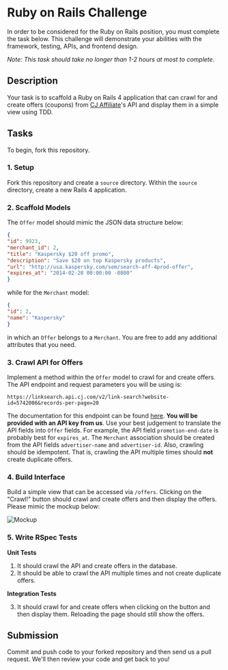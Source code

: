 # Ruby on Rails Challenge
In order to be considered for the Ruby on Rails position, you must complete the task below. This challenge will demonstrate your abilities with the framework, testing, APIs, and frontend design.

*Note: This task should take no longer than 1-2 hours at most to complete.*

## Description

Your task is to scaffold a Ruby on Rails 4 application that can crawl for and create offers (coupons) from [CJ Affiliate](http://www.cj.com)'s API and display them in a simple view using TDD.

## Tasks

To begin, fork this repository.

### 1. Setup

Fork this repository and create a `source` directory. Within the `source` directory, create a new Rails 4 application.

### 2. Scaffold Models

The `Offer` model should mimic the JSON data structure below:

```json
{
"id": 9923,
"merchant_id": 2,
"title": "Kaspersky $20 off promo",
"description": "Save $20 on top Kaspersky products",
"url": "http://usa.kaspersky.com/sem/search-aff-4prod-offer",
"expires_at": "2014-02-20 00:00:00 -0800"
}
```

while for the `Merchant` model:

```json
{
"id": 2,
"name": "Kaspersky"
}
```

in which an `Offer` belongs to a `Merchant`. You are free to add any additional attributes that you need.

### 3. Crawl API for Offers

Implement a method within the `Offer` model to crawl for and create offers. The API endpoint and request parameters you will be using is:

```
https://linksearch.api.cj.com/v2/link-search?website-id=5742006&records-per-page=20
```

The documentation for this endpoint can be found [here](http://help.cj.com/en/web_services/link_search_service_rest.htm). **You will be provided with an API key from us**. Use your best judgement to translate the API fields into `Offer` fields. For example, the API field `promotion-end-date` is probably best for `expires_at`. The `Merchant` association should be created from the API fields `advertiser-name` and `advertiser-id`. Also, crawling should be idempotent. That is, crawling the API multiple times should **not** create duplicate offers.

### 4. Build Interface

Build a simple view that can be accessed via `/offers`. Clicking on the "Crawl!" button should crawl and create offers and then display the offers. Please mimic the mockup below:

![Mockup](http://i.imgur.com/Rh2askI.png)

### 5. Write RSpec Tests

**Unit Tests**

1. It should crawl the API and create offers in the database.
2. It should be able to crawl the API multiple times and not create duplicate offers.

**Integration Tests**

3. It should crawl for and create offers when clicking on the button and then display them. Reloading the page should still show the offers.

## Submission

Commit and push code to your forked repository and then send us a pull request. We'll then review your code and get back to you!

